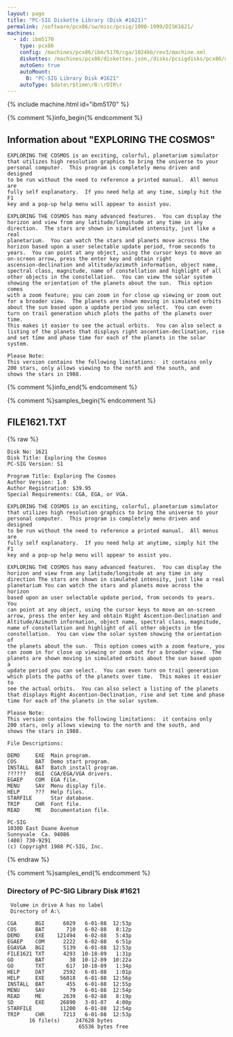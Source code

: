 ```yaml
---
layout: page
title: "PC-SIG Diskette Library (Disk #1621)"
permalink: /software/pcx86/sw/misc/pcsig/1000-1999/DISK1621/
machines:
  - id: ibm5170
    type: pcx86
    config: /machines/pcx86/ibm/5170/cga/1024kb/rev3/machine.xml
    diskettes: /machines/pcx86/diskettes.json,/disks/pcsigdisks/pcx86/diskettes.json
    autoGen: true
    autoMount:
      B: "PC-SIG Library Disk #1621"
    autoType: $date\r$time\rB:\rDIR\r
---
```


{% include machine.html id="ibm5170" %}

{% comment %}info_begin{% endcomment %}

## Information about "EXPLORING THE COSMOS"

    EXPLORING THE COSMOS is an exciting, colorful, planetarium simulator
    that utilizes high resolution graphics to bring the universe to your
    personal computer.  This program is completely menu driven and designed
    to be run without the need to reference a printed manual.  All menus are
    fully self explanatory.  If you need help at any time, simply hit the F1
    key and a pop-up help menu will appear to assist you.
    
    EXPLORING THE COSMOS has many advanced features.  You can display the
    horizon and view from any latitude/longitude at any time in any
    direction.  The stars are shown in simulated intensity, just like a real
    planetarium.  You can watch the stars and planets move across the
    horizon based upon a user selectable update period, from seconds to
    years.  You can point at any object, using the cursor keys to move an
    on-screen arrow, press the enter key and obtain right
    ascension-declination and altitude/azimuth information, object name,
    spectral class, magnitude, name of constellation and highlight of all
    other objects in the constellation.  You can view the solar system
    showing the orientation of the planets about the sun.  This option comes
    with a zoom feature; you can zoom in for close up viewing or zoom out
    for a broader view.  The planets are shown moving in simulated orbits
    about the sun based upon a update period you select.  You can even
    turn on trail generation which plots the paths of the planets over time.
    This makes it easier to see the actual orbits.  You can also select a
    listing of the planets that displays right ascention-declination, rise
    and set time and phase time for each of the planets in the solar system.
    
    Please Note:
    This version contains the following limitations:  it contains only
    200 stars, only allows viewing to the north and the south, and
    shows the stars in 1988.
{% comment %}info_end{% endcomment %}

{% comment %}samples_begin{% endcomment %}

## FILE1621.TXT

{% raw %}
```
Disk No: 1621                                                           
Disk Title: Exploring the Cosmos                                        
PC-SIG Version: S1                                                      
                                                                        
Program Title: Exploring The Cosmos                                     
Author Version: 1.0                                                     
Author Registration: $39.95                                             
Special Requirements: CGA, EGA, or VGA.                                 
                                                                        
EXPLORING THE COSMOS is an exciting, colorful, planetarium simulator    
that utilizes high resolution graphics to bring the universe to your    
personal computer.  This program is completely menu driven and designed 
to be run without the need to reference a printed manual.  All menus are
fully self explanatory.  If you need help at anytime, simply hit the F1 
key and a pop-up help menu will appear to assist you.                   
                                                                        
EXPLORING THE COSMOS has many advanced features.  You can display the   
horizon and view from any latitude/longitude at any time in any         
direction The stars are shown in simulated intensity, just like a real  
planetarium You can watch the stars and planets move across the horizon 
based upon an user selectable update period, from seconds to years.  You
can point at any object, using the cursor keys to move an on-screen     
arrow, press the enter key and obtain Right Ascention-Declination and   
Altitude/Azimuth information, object name, spectral class, magnitude,   
name of constellation and highlight of all other objects in the         
constellation.  You can view the solar system showing the orientation of
the planets about the sun.  This option comes with a zoom feature, you  
can zoom in for close up viewing or zoom out for a broader view.  The   
planets are shown moving in simulated orbits about the sun based upon a 
update period you can select.  You can even turn on trail generation    
which plots the paths of the planets over time.  This makes it easier to
see the actual orbits.  You can also select a listing of the planets    
that displays Right Ascention-Declination, rise and set time and phase  
time for each of the planets in the solar system.                       
                                                                        
Please Note:                                                            
This version contains the following limitations:  it contains only      
200 stars, only allows viewing to the north and the south, and          
shows the stars in 1988.                                                
                                                                        
File Descriptions:                                                      
                                                                        
DEMO     EXE  Main program.                                             
COS      BAT  Demo start program.                                       
INSTALL  BAT  Batch install program.                                    
??????   BGI  CGA/EGA/VGA drivers.                                      
EGAEP    COM  EGA file.                                                 
MENU     SAV  Menu display file.                                        
HELP     ???  Help files.                                               
STARFILE      Star database.                                            
TRIP     CHR  Font file.                                                
READ     ME   Documentation file.                                       
                                                                        
PC-SIG                                                                  
1030D East Duane Avenue                                                 
Sunnyvale  Ca. 94086                                                    
(408) 730-9291                                                          
(c) Copyright 1988 PC-SIG, Inc.                                         
```
{% endraw %}

{% comment %}samples_end{% endcomment %}

### Directory of PC-SIG Library Disk #1621

     Volume in drive A has no label
     Directory of A:\

    CGA      BGI      6029   6-01-88  12:53p
    COS      BAT       710   6-02-88   8:12p
    DEMO     EXE    121494   6-02-88   5:43p
    EGAEP    COM      2222   6-02-88   6:51p
    EGAVGA   BGI      5139   6-01-88  12:53p
    FILE1621 TXT      4293  10-18-89   1:31p
    GO       BAT        38  10-12-89  10:22a
    GO       TXT       617  10-18-89   1:34p
    HELP     DAT      2592   6-01-88   1:01p
    HELP     EXE     56018   6-01-88  12:56p
    INSTALL  BAT       455   6-01-88  12:55p
    MENU     SAV        79   6-01-88  12:54p
    READ     ME       2639   6-02-88   8:19p
    SD       EXE     26890   3-01-87   4:00p
    STARFILE         11200   6-01-88  12:54p
    TRIP     CHR      7213   6-01-88  12:53p
           16 file(s)     247628 bytes
                           65536 bytes free
